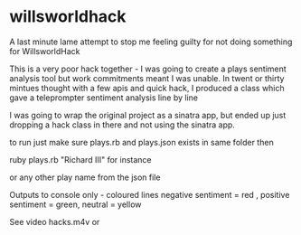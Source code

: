 willsworldhack
==============

A last minute lame attempt to stop me feeling guilty for not doing something for WillsworldHack

This is a very poor hack together - I was going to create a plays sentiment analysis tool but work commitments meant I was unable.
In twent or thirty mintues thought with a few apis and quick hack, I produced a class which gave a teleprompter sentiment analysis line by line

I was going to wrap the original project as a sinatra app, but ended up just dropping a hack class in there and not using the sinatra
app. 

to run just make sure plays.rb and plays.json exists in same folder then 

ruby plays.rb "Richard III" for instance

or any other play name from the json file 

Outputs to console only - coloured lines negative sentiment = red , positive sentiment = green,  neutral = yellow 


See video hacks.m4v or 